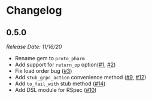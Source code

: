 # Changelog

## 0.5.0
*Release Date: 11/16/20*

- Rename gem to `proto_pharm`
- Add support for `return_op` option([#1](https://github.com/Freshly/proto_pharm/pull/1), [#2](https://github.com/Freshly/proto_pharm/pull/2))
- Fix load order bug ([#3](https://github.com/Freshly/proto_pharm/pull/3))
- Add `stub_grpc_action` convenience method ([#9](https://github.com/Freshly/proto_pharm/pull/9), [#12](https://github.com/Freshly/proto_pharm/pull/12))
- Add `to_fail_with` stub method ([#14](https://github.com/Freshly/proto_pharm/pull/14))
- Add DSL module for RSpec ([#10](https://github.com/Freshly/proto_pharm/pull/10))

